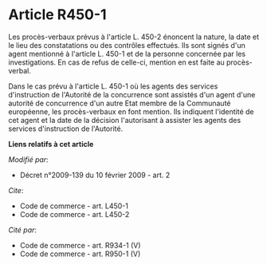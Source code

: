 # Article R450-1

Les procès-verbaux prévus à l'article L. 450-2 énoncent la nature, la date et le lieu des constatations ou des contrôles
effectués. Ils sont signés d'un agent mentionné à l'article L. 450-1 et de la personne concernée par les investigations. En
cas de refus de celle-ci, mention en est faite au procès-verbal. 

Dans le cas prévu à l'article L. 450-1 où les agents des services d'instruction de l'Autorité de la concurrence sont assistés
d'un agent d'une autorité de concurrence d'un autre Etat membre de la Communauté européenne, les procès-verbaux en font
mention. Ils indiquent l'identité de cet agent et la date de la décision l'autorisant à assister les agents des services
d'instruction de l'Autorité.

**Liens relatifs à cet article**

_Modifié par_:

  - Décret n°2009-139 du 10 février 2009 - art. 2

_Cite_:

  - Code de commerce - art. L450-1
  - Code de commerce - art. L450-2

_Cité par_:

  - Code de commerce - art. R934-1 (V)
  - Code de commerce - art. R950-1 (V)
